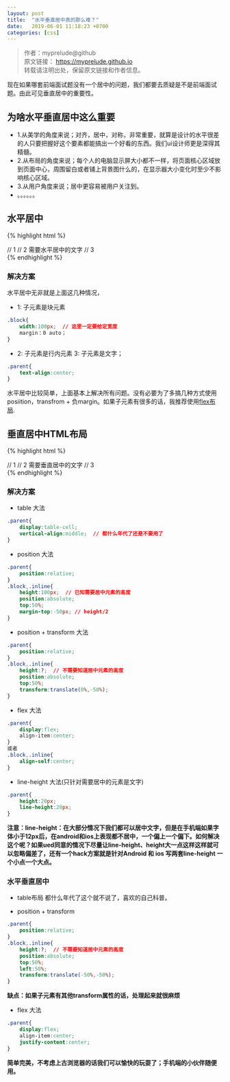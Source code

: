 ```yaml
---
layout: post
title:  "水平垂直居中真的那么难？"
date:   2019-06-01 11:18:23 +0700
categories: [css]
---
```

>作者：myprelude@github  
原文链接： https://myprelude.github.io       
转载请注明出处，保留原文链接和作者信息。

现在如果哪套前端面试题没有一个居中的问题，我们都要去质疑是不是前端面试题。由此可见垂直居中的重要性。

## 为啥水平垂直居中这么重要

* 1.从美学的角度来说；对齐，居中，对称，非常重要，就算是设计的水平很差的人只要把握好这个要素都能搞出一个好看的东西。我们ui设计师更是深得其精髓。
* 2.从布局的角度来说；每个人的电脑显示屏大小都不一样，将页面核心区域放到页面中心，周围留白或者铺上背景图什么的，在显示器大小变化时至少不影响核心区域。
* 3.从用户角度来说；居中更容易被用户关注到。
* 。。。。。。

## 水平居中

{% highlight html %}
<div class='parent'>
    <div class='block'></div> // 1
    <span class='inline'></span> // 2
    需要水平居中的文字  // 3
</div>
{% endhighlight %}

### 解决方案
水平居中无非就是上面这几种情况，

* 1: 子元素是块元素
```css
.block{
    width:100px;  // 这里一定要给定宽度
    margin：0 auto；
}
```

* 2: 子元素是行内元素 3: 子元素是文字；
```css
.parent{
    text-align:center;
}
```
水平居中比较简单，上面基本上解决所有问题。没有必要为了多搞几种方式使用posiition，transfrom + 负margin。如果子元素有很多的话，我推荐使用[flex布局](http://www.runoob.com/w3cnote/flex-grammar.html).

## 垂直居中HTML布局

{% highlight html %}
<div class='parent'>
    <div class='block'></div> // 1
    <span class='inline'></span> // 2
    需要垂直居中的文字  // 3
</div>
{% endhighlight %}

### 解决方案

* table 大法
```css
.parent{
    display:table-cell;
    vertical-align:middle;  // 都什么年代了还是不要用了
}
```

* position 大法
```css
.parent{
    position:relative;
}
.block,.inline{
    height:100px;  // 已知需要居中元素的高度
    position:absolute;
    top:50%;
    margin-top:-50px; // height/2
}
```

* position + transform 大法
```css
.parent{
    position:relative;
}
.block,.inline{
    height:?;  // 不需要知道居中元素的高度
    position:absolute;
    top:50%;
    transform:translate(0%,-50%);
}
```
* flex 大法
```css
.parent{
    display:flex;
    align-item:center;
}
或者
.block,.inline{
    align-self:center;
}
```

* line-height 大法(只针对需要居中的元素是文字)
```css
.parent{
    height:20px;
    line-height:20px;
}
```
**注意：line-height：在大部分情况下我们都可以居中文字，但是在手机端如果字体小于12px后，在android和ios上表现都不居中，一个偏上一个偏下。如何解决这个呢？如果ued同意的情况下尽量让line-height、height大一点这样这样就可以忽略偏差了，还有一个hack方案就是针对Android 和 ios 写两套line-height 一个小点一个大点。**

### 水平垂直居中
* table布局
都什么年代了这个就不说了，喜欢的自己科普。

* position + transform 
```css
.parent{
    position:relative;
}
.block,.inline{
    height:?;  // 不需要知道居中元素的高度
    position:absolute;
    top:50%;
    left:50%;
    transform:translate(-50%,-50%);
}
```
**缺点：如果子元素有其他transform属性的话，处理起来就很麻烦**

* flex 大法
```css
.parent{
    display:flex;
    align-item:center;
    justify-content:center;
}
```
**简单完美，不考虑上古浏览器的话我们可以愉快的玩耍了；手机端的小伙伴随便用。**